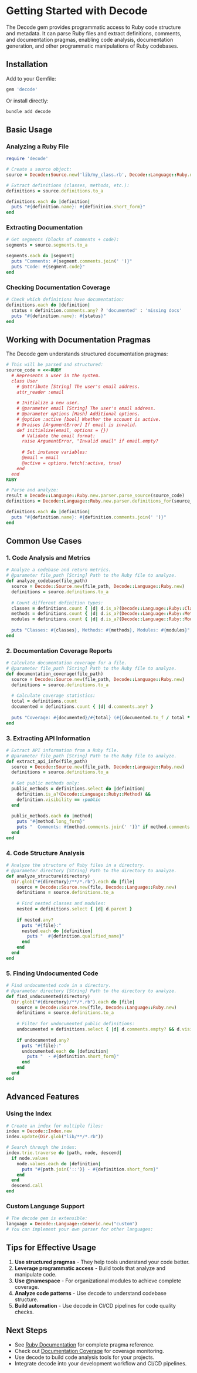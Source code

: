 # Getting Started with Decode

The Decode gem provides programmatic access to Ruby code structure and metadata. It can parse Ruby files and extract definitions, comments, and documentation pragmas, enabling code analysis, documentation generation, and other programmatic manipulations of Ruby codebases.

## Installation

Add to your Gemfile:

```ruby
gem 'decode'
```

Or install directly:

```bash
bundle add decode
```

## Basic Usage

### Analyzing a Ruby File

```ruby
require 'decode'

# Create a source object:
source = Decode::Source.new('lib/my_class.rb', Decode::Language::Ruby.new)

# Extract definitions (classes, methods, etc.):
definitions = source.definitions.to_a

definitions.each do |definition|
  puts "#{definition.name}: #{definition.short_form}"
end
```

### Extracting Documentation

```ruby
# Get segments (blocks of comments + code):
segments = source.segments.to_a

segments.each do |segment|
  puts "Comments: #{segment.comments.join(' ')}"
  puts "Code: #{segment.code}"
end
```

### Checking Documentation Coverage

```ruby
# Check which definitions have documentation:
definitions.each do |definition|
  status = definition.comments.any? ? 'documented' : 'missing docs'
  puts "#{definition.name}: #{status}"
end
```

## Working with Documentation Pragmas

The Decode gem understands structured documentation pragmas:

```ruby
# This will be parsed and structured:
source_code = <<~RUBY
  # Represents a user in the system.
  class User
    # @attribute [String] The user's email address.
    attr_reader :email
    
    # Initialize a new user.
    # @parameter email [String] The user's email address.
    # @parameter options [Hash] Additional options.
    # @option :active [bool] Whether the account is active.
    # @raises [ArgumentError] If email is invalid.
    def initialize(email, options = {})
      # Validate the email format:
      raise ArgumentError, "Invalid email" if email.empty?
      
      # Set instance variables:
      @email = email
      @active = options.fetch(:active, true)
    end
  end
RUBY

# Parse and analyze:
result = Decode::Language::Ruby.new.parser.parse_source(source_code)
definitions = Decode::Language::Ruby.new.parser.definitions_for(source_code).to_a

definitions.each do |definition|
  puts "#{definition.name}: #{definition.comments.join(' ')}"
end
```

## Common Use Cases

### 1. Code Analysis and Metrics

```ruby
# Analyze a codebase and return metrics.
# @parameter file_path [String] Path to the Ruby file to analyze.
def analyze_codebase(file_path)
  source = Decode::Source.new(file_path, Decode::Language::Ruby.new)
  definitions = source.definitions.to_a
  
  # Count different definition types:
  classes = definitions.count { |d| d.is_a?(Decode::Language::Ruby::Class) }
  methods = definitions.count { |d| d.is_a?(Decode::Language::Ruby::Method) }
  modules = definitions.count { |d| d.is_a?(Decode::Language::Ruby::Module) }
  
  puts "Classes: #{classes}, Methods: #{methods}, Modules: #{modules}"
end
```

### 2. Documentation Coverage Reports

```ruby
# Calculate documentation coverage for a file.
# @parameter file_path [String] Path to the Ruby file to analyze.
def documentation_coverage(file_path)
  source = Decode::Source.new(file_path, Decode::Language::Ruby.new)
  definitions = source.definitions.to_a
  
  # Calculate coverage statistics:
  total = definitions.count
  documented = definitions.count { |d| d.comments.any? }
  
  puts "Coverage: #{documented}/#{total} (#{(documented.to_f / total * 100).round(1)}%)"
end
```

### 3. Extracting API Information

```ruby
# Extract API information from a Ruby file.
# @parameter file_path [String] Path to the Ruby file to analyze.
def extract_api_info(file_path)
  source = Decode::Source.new(file_path, Decode::Language::Ruby.new)
  definitions = source.definitions.to_a
  
  # Get public methods only:
  public_methods = definitions.select do |definition|
    definition.is_a?(Decode::Language::Ruby::Method) && 
    definition.visibility == :public
  end
  
  public_methods.each do |method|
    puts "#{method.long_form}"
    puts "  Comments: #{method.comments.join(' ')}" if method.comments.any?
  end
end
```

### 4. Code Structure Analysis

```ruby
# Analyze the structure of Ruby files in a directory.
# @parameter directory [String] Path to the directory to analyze.
def analyze_structure(directory)
  Dir.glob("#{directory}/**/*.rb").each do |file|
    source = Decode::Source.new(file, Decode::Language::Ruby.new)
    definitions = source.definitions.to_a
    
    # Find nested classes and modules:
    nested = definitions.select { |d| d.parent }
    
    if nested.any?
      puts "#{file}:"
      nested.each do |definition|
        puts "  #{definition.qualified_name}"
      end
    end
  end
end
```

### 5. Finding Undocumented Code

```ruby
# Find undocumented code in a directory.
# @parameter directory [String] Path to the directory to analyze.
def find_undocumented(directory)
  Dir.glob("#{directory}/**/*.rb").each do |file|
    source = Decode::Source.new(file, Decode::Language::Ruby.new)
    definitions = source.definitions.to_a
    
    # Filter for undocumented public definitions:
    undocumented = definitions.select { |d| d.comments.empty? && d.visibility == :public }
    
    if undocumented.any?
      puts "#{file}:"
      undocumented.each do |definition|
        puts "  - #{definition.short_form}"
      end
    end
  end
end
```

## Advanced Features

### Using the Index

```ruby
# Create an index for multiple files:
index = Decode::Index.new
index.update(Dir.glob("lib/**/*.rb"))

# Search through the index:
index.trie.traverse do |path, node, descend|
  if node.values
    node.values.each do |definition|
      puts "#{path.join('::')} - #{definition.short_form}"
    end
  end
  descend.call
end
```

### Custom Language Support

```ruby
# The decode gem is extensible:
language = Decode::Language::Generic.new("custom")
# You can implement your own parser for other languages:
```

## Tips for Effective Usage

1. **Use structured pragmas** - They help tools understand your code better.
2. **Leverage programmatic access** - Build tools that analyze and manipulate code.
3. **Use @namespace** - For organizational modules to achieve complete coverage.
4. **Analyze code patterns** - Use decode to understand codebase structure.
5. **Build automation** - Use decode in CI/CD pipelines for code quality checks.

## Next Steps

- See [Ruby Documentation](ruby-documentation.md) for complete pragma reference.
- Check out [Documentation Coverage](coverage.md) for coverage monitoring.
- Use decode to build code analysis tools for your projects.
- Integrate decode into your development workflow and CI/CD pipelines.
